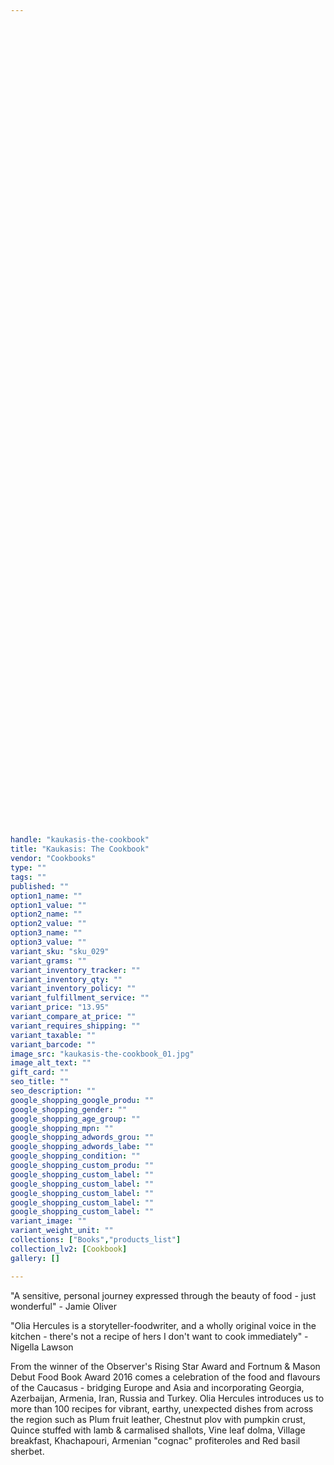 ```yaml
---
 
 

 
 

 
 

 
 

 
 

 
 

 
 

 
 

 
 

 
 

 
 

 
 

 
 

 
 

 
 

 
 

 
 

 
 

 
 

 
 

 
 

 
 

 
 

 
 

 
 

 
 

 
 

 
 

 
 

 
 

handle: "kaukasis-the-cookbook"
title: "Kaukasis: The Cookbook"
vendor: "Cookbooks"
type: ""
tags: ""
published: ""
option1_name: ""
option1_value: ""
option2_name: ""
option2_value: ""
option3_name: ""
option3_value: ""
variant_sku: "sku_029"
variant_grams: ""
variant_inventory_tracker: ""
variant_inventory_qty: ""
variant_inventory_policy: ""
variant_fulfillment_service: ""
variant_price: "13.95"
variant_compare_at_price: ""
variant_requires_shipping: ""
variant_taxable: ""
variant_barcode: ""
image_src: "kaukasis-the-cookbook_01.jpg"
image_alt_text: ""
gift_card: ""
seo_title: ""
seo_description: ""
google_shopping_google_produ: ""
google_shopping_gender: ""
google_shopping_age_group: ""
google_shopping_mpn: ""
google_shopping_adwords_grou: ""
google_shopping_adwords_labe: ""
google_shopping_condition: ""
google_shopping_custom_produ: ""
google_shopping_custom_label: ""
google_shopping_custom_label: ""
google_shopping_custom_label: ""
google_shopping_custom_label: ""
google_shopping_custom_label: ""
variant_image: ""
variant_weight_unit: ""
collections: ["Books","products_list"]
collection_lv2: [Cookbook]
gallery: []

---
```


"A sensitive, personal journey expressed through the beauty of food - just wonderful" - Jamie Oliver

"Olia Hercules is a storyteller-foodwriter, and a wholly original voice in the kitchen - there's not a recipe of hers I don't want to cook immediately" - Nigella Lawson

From the winner of the Observer's Rising Star Award and Fortnum & Mason Debut Food Book Award 2016 comes a celebration of the food and flavours of the Caucasus - bridging Europe and Asia and incorporating Georgia, Azerbaijan, Armenia, Iran, Russia and Turkey. Olia Hercules introduces us to more than 100 recipes for vibrant, earthy, unexpected dishes from across the region such as Plum fruit leather, Chestnut plov with pumpkin crust, Quince stuffed with lamb & carmalised shallots, Vine leaf dolma, Village breakfast, Khachapouri, Armenian "cognac" profiteroles and Red basil sherbet.
